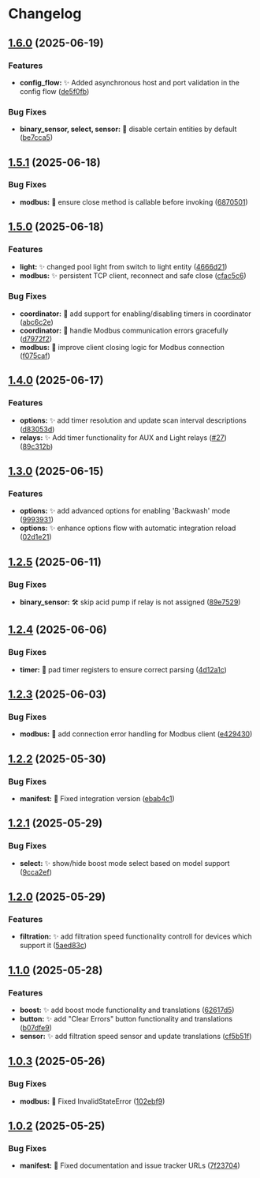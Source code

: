 # Changelog

## [1.6.0](https://github.com/svasek/homeassistant-vistapool-modbus/compare/v1.5.1...v1.6.0) (2025-06-19)


### Features

* **config_flow:** ✨ Added asynchronous host and port validation in the config flow ([de5f0fb](https://github.com/svasek/homeassistant-vistapool-modbus/commit/de5f0fbd6b253539f080799c6b9cb7142ef80083))


### Bug Fixes

* **binary_sensor, select, sensor:** 🐛 disable certain entities by default ([be7cca5](https://github.com/svasek/homeassistant-vistapool-modbus/commit/be7cca5895dc35bc98a0050a9ec16e5664d9dc90))

## [1.5.1](https://github.com/svasek/homeassistant-vistapool-modbus/compare/v1.5.0...v1.5.1) (2025-06-18)


### Bug Fixes

* **modbus:** 🐛 ensure close method is callable before invoking ([6870501](https://github.com/svasek/homeassistant-vistapool-modbus/commit/6870501968fd301bccd8b4243412f08defe239d3))

## [1.5.0](https://github.com/svasek/homeassistant-vistapool-modbus/compare/v1.4.0...v1.5.0) (2025-06-18)


### Features

* **light:** ✨ changed pool light from switch to light entity ([4666d21](https://github.com/svasek/homeassistant-vistapool-modbus/commit/4666d211a8a5e32f6b2b64e4879806e2c81cd0ed))
* **modbus:** ✨ persistent TCP client, reconnect and safe close ([cfac5c6](https://github.com/svasek/homeassistant-vistapool-modbus/commit/cfac5c660bc3caf0fc04e59e4639d5697350c7f4))


### Bug Fixes

* **coordinator:** 🐛 add support for enabling/disabling timers in coordinator ([abc6c2e](https://github.com/svasek/homeassistant-vistapool-modbus/commit/abc6c2ef3d1f5daac85e4d8802e78a8f02b66e81))
* **coordinator:** 🐛 handle Modbus communication errors gracefully ([d7972f2](https://github.com/svasek/homeassistant-vistapool-modbus/commit/d7972f2ad7ee50470df052aa1b498c15310c255b))
* **modbus:** 🐛 improve client closing logic for Modbus connection ([f075caf](https://github.com/svasek/homeassistant-vistapool-modbus/commit/f075cafc8c74bfc6985c52ef4da9a13a5c8fa16e))

## [1.4.0](https://github.com/svasek/homeassistant-vistapool-modbus/compare/v1.3.0...v1.4.0) (2025-06-17)


### Features

* **options:** ✨ add timer resolution and update scan interval descriptions ([d83053d](https://github.com/svasek/homeassistant-vistapool-modbus/commit/d83053d499a6f3f5157ab5c9425dac298978dfa1))
* **relays:** ✨ Add timer functionality for AUX and Light relays ([#27](https://github.com/svasek/homeassistant-vistapool-modbus/issues/27)) ([89c312b](https://github.com/svasek/homeassistant-vistapool-modbus/commit/89c312b90c675a0418e3f219e92caefc2e912e5b))

## [1.3.0](https://github.com/svasek/homeassistant-vistapool-modbus/compare/v1.2.5...v1.3.0) (2025-06-15)


### Features

* **options:** ✨ add advanced options for enabling 'Backwash' mode ([9993931](https://github.com/svasek/homeassistant-vistapool-modbus/commit/99939316b815c09539d93a304a93870ee2fddda5))
* **options:** ✨ enhance options flow with automatic integration reload ([02d1e21](https://github.com/svasek/homeassistant-vistapool-modbus/commit/02d1e215a825ff28c4094e16d14293e86a53639e))

## [1.2.5](https://github.com/svasek/homeassistant-vistapool-modbus/compare/v1.2.4...v1.2.5) (2025-06-11)


### Bug Fixes

* **binary_sensor:** 🛠️ skip acid pump if relay is not assigned ([89e7529](https://github.com/svasek/homeassistant-vistapool-modbus/commit/89e752964c3fe193d6c3ed628a43730db540154d))

## [1.2.4](https://github.com/svasek/homeassistant-vistapool-modbus/compare/v1.2.3...v1.2.4) (2025-06-06)


### Bug Fixes

* **timer:** 🐛 pad timer registers to ensure correct parsing ([4d12a1c](https://github.com/svasek/homeassistant-vistapool-modbus/commit/4d12a1ceec68bd78a522a2d780dd6411dd9cba4e))

## [1.2.3](https://github.com/svasek/homeassistant-vistapool-modbus/compare/v1.2.2...v1.2.3) (2025-06-03)


### Bug Fixes

* **modbus:** 🐛 add connection error handling for Modbus client ([e429430](https://github.com/svasek/homeassistant-vistapool-modbus/commit/e4294303703ef031e7a966967a97d357fd7b5c8f))

## [1.2.2](https://github.com/svasek/homeassistant-vistapool-modbus/compare/v1.2.1...v1.2.2) (2025-05-30)


### Bug Fixes

* **manifest:** 🐛 Fixed integration version ([ebab4c1](https://github.com/svasek/homeassistant-vistapool-modbus/commit/ebab4c10e40d22db028f2e12ba198184be73512c))

## [1.2.1](https://github.com/svasek/homeassistant-vistapool-modbus/compare/v1.2.0...v1.2.1) (2025-05-29)


### Bug Fixes

* **select:** ✨ show/hide boost mode select based on model support ([9cca2ef](https://github.com/svasek/homeassistant-vistapool-modbus/commit/9cca2efc646a96d635f659b70fa9471ae243125f))

## [1.2.0](https://github.com/svasek/homeassistant-vistapool-modbus/compare/v1.1.0...v1.2.0) (2025-05-29)


### Features

* **filtration:** ✨ add filtration speed functionality controll for devices which support it ([5aed83c](https://github.com/svasek/homeassistant-vistapool-modbus/commit/5aed83c9322b07da889eb83a06f09cadbc5683e8))

## [1.1.0](https://github.com/svasek/homeassistant-vistapool-modbus/compare/v1.0.3...v1.1.0) (2025-05-28)


### Features

* **boost:** ✨ add boost mode functionality and translations ([62617d5](https://github.com/svasek/homeassistant-vistapool-modbus/commit/62617d59997b21ec607b57b57f4285c3a60771c3))
* **button:** ✨ add "Clear Errors" button functionality and translations ([b07dfe9](https://github.com/svasek/homeassistant-vistapool-modbus/commit/b07dfe9ea9f6e65291c8257c13d524a32199af11))
* **sensor:** ✨ add filtration speed sensor and update translations ([cf5b51f](https://github.com/svasek/homeassistant-vistapool-modbus/commit/cf5b51f1f1e34182b21e2debb9b14c9b3f45883f))

## [1.0.3](https://github.com/svasek/homeassistant-vistapool-modbus/compare/v1.0.2...v1.0.3) (2025-05-26)


### Bug Fixes

* **modbus:** 🐛 Fixed InvalidStateError ([102ebf9](https://github.com/svasek/homeassistant-vistapool-modbus/commit/102ebf9f95e4a478e184f35127955f39779fab7e))

## [1.0.2](https://github.com/svasek/homeassistant-vistapool-modbus/compare/v1.0.1...v1.0.2) (2025-05-25)


### Bug Fixes

* **manifest:** 🐛 Fixed documentation and issue tracker URLs ([7f23704](https://github.com/svasek/homeassistant-vistapool-modbus/commit/7f237046b293dc5054b310ef845430289ed352da))
